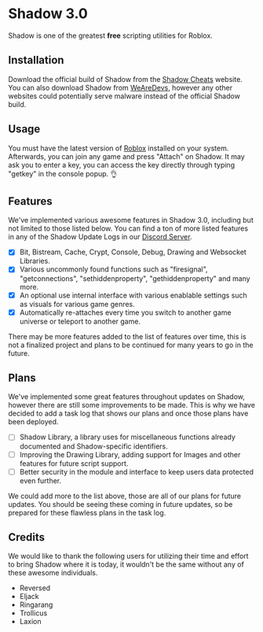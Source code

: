 # Shadow 3.0

Shadow is one of the greatest **free** scripting utilities for Roblox.

## Installation

Download the official build of Shadow from the [Shadow Cheats](https://www.shadowcheats.com/cheats) website. You can also download Shadow from [WeAreDevs](https://wearedevs.net/d/Shadow), however any other websites could potentially serve malware instead of the official Shadow build.

## Usage

You must have the latest version of [Roblox](http://www.roblox.com/Install/Setup.ashx) installed on your system. Afterwards, you can join any game and press "Attach" on Shadow. It may ask you to enter a key, you can access the key directly through typing "getkey" in the console popup. :ok_hand:

## Features

We've implemented various awesome features in Shadow 3.0, including but not limited to those listed below. You can find a ton of more listed features in any of the Shadow Update Logs in our [Discord Server](https://discord.gg/J6kAFka9Jd).

- [x] Bit, Bistream, Cache, Crypt, Console, Debug, Drawing and Websocket Libraries.
- [x] Various uncommonly found functions such as "firesignal", "getconnections", "sethiddenproperty", "gethiddenproperty" and many more.
- [x] An optional use internal interface with various enablable settings such as visuals for various game genres.
- [x] Automatically re-attaches every time you switch to another game universe or teleport to another game.

There may be more features added to the list of features over time, this is not a finalized project and plans to be continued for many years to go in the future.

## Plans

We've implemented some great features throughout updates on Shadow, however there are still some improvements to be made. This is why we have decided to add a task log that shows our plans and once those plans have been deployed.

- [ ] Shadow Library, a library uses for miscellaneous functions already documented and Shadow-specific identifiers.
- [ ] Improving the Drawing Library, adding support for Images and other features for future script support.
- [ ] Better security in the module and interface to keep users data protected even further.

We could add more to the list above, those are all of our plans for future updates. You should be seeing these coming in future updates, so be prepared for these flawless plans in the task log.

## Credits

We would like to thank the following users for utilizing their time and effort to bring Shadow where it is today, it wouldn't be the same without any of these awesome individuals.

- Reversed
- Eljack
- Ringarang
- Trollicus
- Laxion
